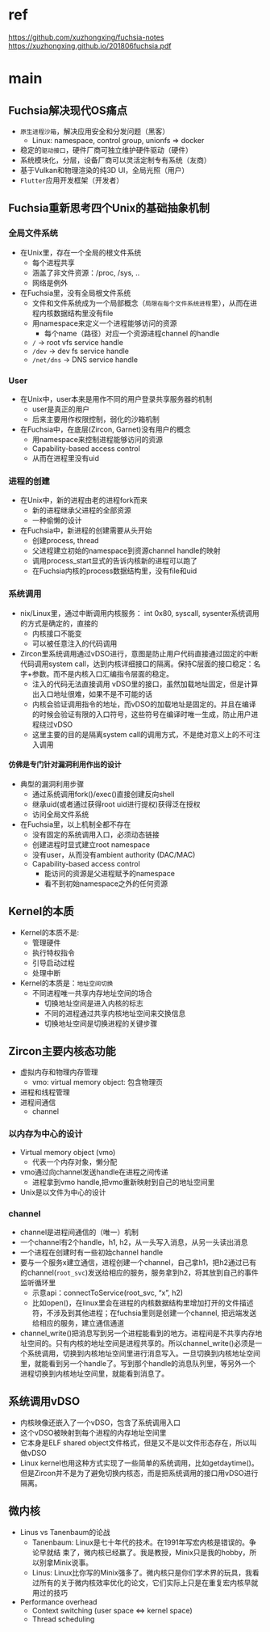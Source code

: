 # ref
https://github.com/xuzhongxing/fuchsia-notes
https://xuzhongxing.github.io/201806fuchsia.pdf

# main
## Fuchsia解决现代OS痛点
- `原生进程沙箱`，解决应用安全和分发问题（黑客）
  - Linux: namespace, control group, unionfs => docker
- 稳定的`驱动接口`，硬件厂商可独立维护硬件驱动（硬件）
- 系统模块化，分层，设备厂商可以灵活定制专有系统（友商）
- 基于Vulkan和物理渲染的纯3D UI，全局光照（用户）
- `Flutter`应用开发框架（开发者）
## Fuchsia重新思考四个Unix的基础抽象机制
### 全局文件系统
- 在Unix里，存在一个全局的根文件系统
  - 每个进程共享
  - 涵盖了非文件资源：/proc, /sys, ..
  - 网络是例外
- 在Fuchsia里，没有全局根文件系统
  - 文件和文件系统成为一个局部概念（`局限在每个文件系统进程`里），从而在进程内核数据结构里没有file
  - 用namespace来定义一个进程能够访问的资源
    - 每个name（路径）对应一个资源进程channel 的handle
  - `/` -> root vfs service handle
  - `/dev` -> dev fs service handle
  - `/net/dns` -> DNS service handle
### User
- 在Unix中，user本来是用作不同的用户登录共享服务器的机制
  - user是真正的用户
  - 后来主要用作权限控制，弱化的沙箱机制
- 在Fuchsia中，在底层(Zircon, Garnet)没有用户的概念
  - 用namespace来控制进程能够访问的资源
  - Capability-based access control
  - 从而在进程里没有uid
### 进程的创建
- 在Unix中，新的进程由老的进程fork而来
  - 新的进程继承父进程的全部资源
  - 一种偷懒的设计
- 在Fuchsia中，新进程的创建需要从头开始
  - 创建process, thread
  - 父进程建立初始的namespace到资源channel handle的映射
  - 调用process_start显式的告诉内核新的进程可以跑了
  - 在Fuchsia内核的process数据结构里，没有file和uid
### 系统调用
- nix/Linux里，通过中断调用内核服务： int 0x80, syscall, sysenter系统调用的方式是确定的，直接的
  - 内核接口不能变
  - 可以被任意注入的代码调用
- Zircon里系统调用通过vDSO进行，意图是防止用户代码直接通过固定的中断代码调用system call，达到内核详细接口的隔离。保持C层面的接口稳定：名字+参数。而不是内核入口汇编指令层面的稳定。
  - 注入的代码无法直接调用 vDSO里的接口，虽然加载地址固定，但是计算出入口地址很难，如果不是不可能的话
  - 内核会验证调用指令的地址，而vDSO的加载地址是固定的。并且在编译的时候会验证有限的入口符号，这些符号在编译时唯一生成，防止用户进程绕过vDSO
  - 这里主要的目的是隔离system call的调用方式，不是绝对意义上的不可注入调用
#### 仿佛是专门针对漏洞利用作出的设计
- 典型的漏洞利用步骤
  - 通过系统调用fork()/exec()直接创建反向shell
  - 继承uid(或者通过获得root uid进行提权)获得泛在授权
  - 访问全局文件系统
- 在Fuchsia里，以上机制全都不存在
  - 没有固定的系统调用入口，必须动态链接
  - 创建进程时显式建立root namespace
  - 没有user，从而没有ambient authority (DAC/MAC)
  - Capability-based access control
    - 能访问的资源是父进程赋予的namespace
    - 看不到初始namespace之外的任何资源
## Kernel的本质
- Kernel的本质不是:
  - 管理硬件
  - 执行特权指令
  - 引导启动过程
  - 处理中断
- Kernel的本质是：`地址空间切换`
  - 不同进程唯一共享内存地址空间的场合
    - 切换地址空间是进入内核的标志
    - 不同的进程通过共享内核地址空间来交换信息
    - 切换地址空间是切换进程的关键步骤
## Zircon主要内核态功能
- 虚拟内存和物理内存管理
  - vmo: virtual memory object: 包含物理页
- 进程和线程管理
- 进程间通信
  - channel
### 以内存为中心的设计
- Virtual memory object (vmo)
  - 代表一个内存对象，懒分配
- vmo通过向channel发送handle在进程之间传递
  - 进程拿到vmo handle,把vmo重新映射到自己的地址空间里
- Unix是以文件为中心的设计
### channel
- channel是进程间通信的（唯一）机制
- 一个channel有2个handle，h1, h2，从一头写入消息，从另一头读出消息
- 一个进程在创建时有一些初始channel handle
- 要与一个服务x建立通信，进程创建一个channel，自己拿h1，把h2通过已有的channel(`root_svc`)发送给相应的服务，服务拿到h2，将其放到自己的事件监听循环里
  - 示意api：connectToService(root_svc, “x”, h2)
  - 比如open()，在linux里会在进程的内核数据结构里增加打开的文件描述符，不涉及到其他进程；在fuchsia里则是创建一个channel, 把远端发送给相应的服务，建立通信通道
- channel_write()把消息写到另一个进程能看到的地方。进程间是不共享内存地址空间的。只有内核的地址空间是进程共享的。所以channel_write()必须是一个系统调用，切换到内核地址空间里进行消息写入。一旦切换到内核地址空间里，就能看到另一个handle了。写到那个handle的消息队列里，等另外一个进程切换到内核地址空间里，就能看到消息了。

## 系统调用vDSO
- 内核映像还嵌入了一个vDSO，包含了系统调用入口
- 这个vDSO被映射到每个进程的内存地址空间里
- 它本身是ELF shared object文件格式，但是又不是以文件形态存在，所以叫做vDSO
- Linux kernel也用这种方式实现了一些简单的系统调用，比如getdaytime()。但是Zircon并不是为了避免切换内核态，而是把系统调用的接口用vDSO进行隔离。

## 微内核
- Linus vs Tanenbaum的论战
  - Tanenbaum: Linux是七十年代的技术。在1991年写宏内核是错误的。争论早就结
束了，微内核已经赢了。我是教授，Minix只是我的hobby，所以别拿Minix说事。
  - Linus: Linux比你写的Minix强多了。微内核只是你们学术界的玩具，我看过所有的关于微内核效率优化的论文，它们实际上只是在重复宏内核早就用过的技巧
- Performance overhead
  - Context switching (user space <=> kernel space)
  - Thread scheduling
